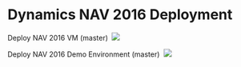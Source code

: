 # Dynamics NAV 2016 Deployment

<p>Deploy NAV 2016 VM (master)&nbsp;
<a href="https://portal.azure.com/#create/Microsoft.Template/uri/https%3A%2F%2Fraw.githubusercontent.com%2FNAVDEMO%2FNAV2016%2Fmaster%2Fdeploy.json" target="_blank"><img src="http://azuredeploy.net/deploybutton.png"/></a></p>
<p>Deploy NAV 2016 Demo Environment (master)&nbsp;
<a href="https://portal.azure.com/#create/Microsoft.Template/uri/https%3A%2F%2Fraw.githubusercontent.com%2FNAVDEMO%2FNAV2016%2Fmaster%2Fdeploydemo.json" target="_blank"><img src="http://azuredeploy.net/deploybutton.png"/></a></p>
